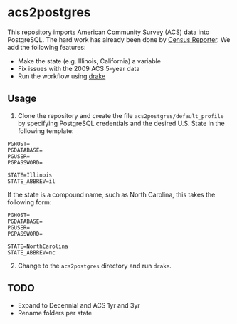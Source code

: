 # acs2postgres
This repository imports American Community Survey (ACS) data into PostgreSQL. The hard work has already been done by [Census Reporter](https://github.com/censusreporter/census-postgres). We add the following features:

- Make the state (e.g. Illinois, California) a variable
- Fix issues with the 2009 ACS 5-year data
- Run the workflow using [drake](https://github.com/factual/drake)

## Usage
1. Clone the repository and create the file `acs2postgres/default_profile` by specifying PostgreSQL credentials and the desired U.S. State in the following template:
 ```
 PGHOST=
 PGDATABASE=
 PGUSER=
 PGPASSWORD=

 STATE=Illinois
 STATE_ABBREV=il
 ```

If the state is a compound name, such as North Carolina, this takes the following form:

```
PGHOST=
PGDATABASE=
PGUSER=
PGPASSWORD=

STATE=NorthCarolina
STATE_ABBREV=nc
```



2. Change to the `acs2postgres` directory and run `drake`.

## TODO
 - Expand to Decennial and ACS 1yr and 3yr
 - Rename folders per state
